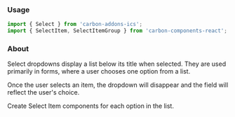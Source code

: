 ### Usage

```js
import { Select } from 'carbon-addons-ics';
import { SelectItem, SelectItemGroup } from 'carbon-components-react';
```

### About

Select dropdowns display a list below its title when selected. They are used primarily in forms, where a user chooses one option from a list.

Once the user selects an item, the dropdown will disappear and the field will reflect the user's choice.

Create Select Item components for each option in the list.
